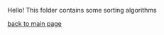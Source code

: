 Hello! This folder contains some sorting algorithms
  
[back to main page](https://github.com/shooby-d/projects) 
